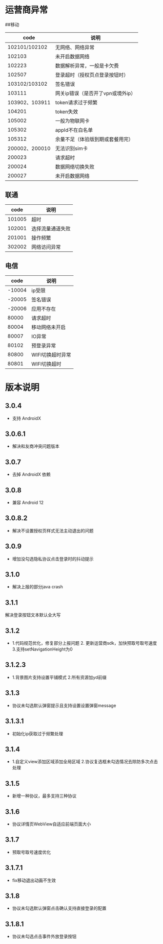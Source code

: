 # 运营商异常

##移动

| code        | 说明           |
| ----------- | -------------- |
| 102101/102102    | 无网络、网络异常 |
| 102103    | 未开启数据网络|
| 102223    | 数据解析异常，一般是卡欠费|
| 102507    | 登录超时（授权页点登录按钮时）|
| 103102/103102    | 签名错误|
| 103111    | 网关ip错误（是否开了vpn或境外ip）|
| 103902、103911    | token请求过于频繁|
| 104201    | token失效|
| 105002    | 一般为物联网卡|
| 105302    | appId不在白名单|
| 105312    | 余量不足（体验版到期或套餐用完）|
| 200002、200010    | 无法识别sim卡|
| 200023    | 请求超时 |
| 200024    | 数据网络切换失败|
| 200027    | 未开启数据网络|

## 联通

| code        | 说明           |
| ----------- | -------------- |
| 101005    | 超时 |
| 102001    | 选择流量通道失败 |
| 201001    | 操作频繁|
| 302002    | 网络访问异常 |

## 电信

| code        | 说明           |
| ----------- | -------------- |
| -10004    | ip受限 |
| -20005    | 签名错误 |
| -20006  | 应用不存在 |
| 80000    | 请求超时|
| 80004    | 移动网络未开启|
| 80007    | IO异常|
| 80102    | 预登录异常|
| 80800    | WIFI切换超时异常|
| 80801    | WIFI切换超时|

# 版本说明

## 3.0.4
* 支持 AndroidX

## 3.0.6.1
* 解决和友商冲突问题版本

## 3.0.7
* 去掉 AndroidX 依赖

## 3.0.8
* 兼容 Android 12

## 3.0.8.2
* 解决不设置授权页样式无法主动退出的问题  

## 3.0.9
* 增加没勾选隐私协议点击登录时的抖动提示

## 3.1.0
* 解决上报的部分java crash

## 3.1.1
解决登录按钮文本默认全大写

## 3.1.2
* 1.代码规范优化，修复部分上报问题
  2. 更新运营商sdk，加快预取号取号速度
  3.支持setNavigationHeight为0
  
## 3.1.2.3
* 1.背景图片支持设置平铺模式 2.所有资源加yd前缀

## 3.1.3
* 协议未勾选默认弹窗提示且支持设置设置弹窗message

## 3.1.3.1
* 初始化ip获取过于频繁处理

## 3.1.4
* 1.自定义view添加区域添加全局区域 2.协议复选框未勾选情况去除防多次点击处理

## 3.1.5
* 新增一种协议，最多支持三种协议

## 3.1.6
* 协议详情页WebView自适应前端页面大小

## 3.1.7
* 预取号取号速度优化

## 3.1.7.1
* fix移动退出动画不生效

## 3.1.8
* 协议未勾选默认弹窗点击确认支持直接登录的配置

## 3.1.8.1
* 协议未勾选点击事件外放登录按钮
